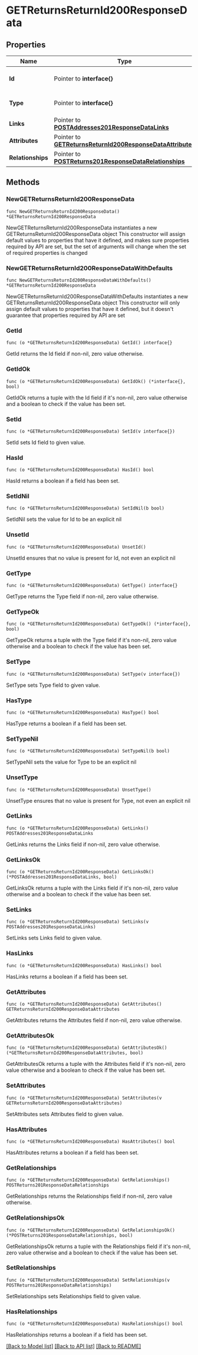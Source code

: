 # GETReturnsReturnId200ResponseData

## Properties

Name | Type | Description | Notes
------------ | ------------- | ------------- | -------------
**Id** | Pointer to **interface{}** | The resource&#39;s id | [optional] 
**Type** | Pointer to **interface{}** | The resource&#39;s type | [optional] 
**Links** | Pointer to [**POSTAddresses201ResponseDataLinks**](POSTAddresses201ResponseDataLinks.md) |  | [optional] 
**Attributes** | Pointer to [**GETReturnsReturnId200ResponseDataAttributes**](GETReturnsReturnId200ResponseDataAttributes.md) |  | [optional] 
**Relationships** | Pointer to [**POSTReturns201ResponseDataRelationships**](POSTReturns201ResponseDataRelationships.md) |  | [optional] 

## Methods

### NewGETReturnsReturnId200ResponseData

`func NewGETReturnsReturnId200ResponseData() *GETReturnsReturnId200ResponseData`

NewGETReturnsReturnId200ResponseData instantiates a new GETReturnsReturnId200ResponseData object
This constructor will assign default values to properties that have it defined,
and makes sure properties required by API are set, but the set of arguments
will change when the set of required properties is changed

### NewGETReturnsReturnId200ResponseDataWithDefaults

`func NewGETReturnsReturnId200ResponseDataWithDefaults() *GETReturnsReturnId200ResponseData`

NewGETReturnsReturnId200ResponseDataWithDefaults instantiates a new GETReturnsReturnId200ResponseData object
This constructor will only assign default values to properties that have it defined,
but it doesn't guarantee that properties required by API are set

### GetId

`func (o *GETReturnsReturnId200ResponseData) GetId() interface{}`

GetId returns the Id field if non-nil, zero value otherwise.

### GetIdOk

`func (o *GETReturnsReturnId200ResponseData) GetIdOk() (*interface{}, bool)`

GetIdOk returns a tuple with the Id field if it's non-nil, zero value otherwise
and a boolean to check if the value has been set.

### SetId

`func (o *GETReturnsReturnId200ResponseData) SetId(v interface{})`

SetId sets Id field to given value.

### HasId

`func (o *GETReturnsReturnId200ResponseData) HasId() bool`

HasId returns a boolean if a field has been set.

### SetIdNil

`func (o *GETReturnsReturnId200ResponseData) SetIdNil(b bool)`

 SetIdNil sets the value for Id to be an explicit nil

### UnsetId
`func (o *GETReturnsReturnId200ResponseData) UnsetId()`

UnsetId ensures that no value is present for Id, not even an explicit nil
### GetType

`func (o *GETReturnsReturnId200ResponseData) GetType() interface{}`

GetType returns the Type field if non-nil, zero value otherwise.

### GetTypeOk

`func (o *GETReturnsReturnId200ResponseData) GetTypeOk() (*interface{}, bool)`

GetTypeOk returns a tuple with the Type field if it's non-nil, zero value otherwise
and a boolean to check if the value has been set.

### SetType

`func (o *GETReturnsReturnId200ResponseData) SetType(v interface{})`

SetType sets Type field to given value.

### HasType

`func (o *GETReturnsReturnId200ResponseData) HasType() bool`

HasType returns a boolean if a field has been set.

### SetTypeNil

`func (o *GETReturnsReturnId200ResponseData) SetTypeNil(b bool)`

 SetTypeNil sets the value for Type to be an explicit nil

### UnsetType
`func (o *GETReturnsReturnId200ResponseData) UnsetType()`

UnsetType ensures that no value is present for Type, not even an explicit nil
### GetLinks

`func (o *GETReturnsReturnId200ResponseData) GetLinks() POSTAddresses201ResponseDataLinks`

GetLinks returns the Links field if non-nil, zero value otherwise.

### GetLinksOk

`func (o *GETReturnsReturnId200ResponseData) GetLinksOk() (*POSTAddresses201ResponseDataLinks, bool)`

GetLinksOk returns a tuple with the Links field if it's non-nil, zero value otherwise
and a boolean to check if the value has been set.

### SetLinks

`func (o *GETReturnsReturnId200ResponseData) SetLinks(v POSTAddresses201ResponseDataLinks)`

SetLinks sets Links field to given value.

### HasLinks

`func (o *GETReturnsReturnId200ResponseData) HasLinks() bool`

HasLinks returns a boolean if a field has been set.

### GetAttributes

`func (o *GETReturnsReturnId200ResponseData) GetAttributes() GETReturnsReturnId200ResponseDataAttributes`

GetAttributes returns the Attributes field if non-nil, zero value otherwise.

### GetAttributesOk

`func (o *GETReturnsReturnId200ResponseData) GetAttributesOk() (*GETReturnsReturnId200ResponseDataAttributes, bool)`

GetAttributesOk returns a tuple with the Attributes field if it's non-nil, zero value otherwise
and a boolean to check if the value has been set.

### SetAttributes

`func (o *GETReturnsReturnId200ResponseData) SetAttributes(v GETReturnsReturnId200ResponseDataAttributes)`

SetAttributes sets Attributes field to given value.

### HasAttributes

`func (o *GETReturnsReturnId200ResponseData) HasAttributes() bool`

HasAttributes returns a boolean if a field has been set.

### GetRelationships

`func (o *GETReturnsReturnId200ResponseData) GetRelationships() POSTReturns201ResponseDataRelationships`

GetRelationships returns the Relationships field if non-nil, zero value otherwise.

### GetRelationshipsOk

`func (o *GETReturnsReturnId200ResponseData) GetRelationshipsOk() (*POSTReturns201ResponseDataRelationships, bool)`

GetRelationshipsOk returns a tuple with the Relationships field if it's non-nil, zero value otherwise
and a boolean to check if the value has been set.

### SetRelationships

`func (o *GETReturnsReturnId200ResponseData) SetRelationships(v POSTReturns201ResponseDataRelationships)`

SetRelationships sets Relationships field to given value.

### HasRelationships

`func (o *GETReturnsReturnId200ResponseData) HasRelationships() bool`

HasRelationships returns a boolean if a field has been set.


[[Back to Model list]](../README.md#documentation-for-models) [[Back to API list]](../README.md#documentation-for-api-endpoints) [[Back to README]](../README.md)


